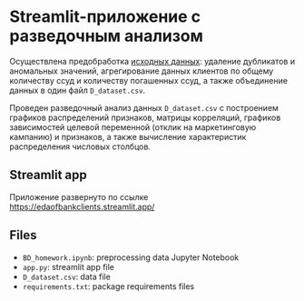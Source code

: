 # Streamlit-приложение с разведочным анализом 

Осуществлена предобработка [исходных данных](https://github.com/aiedu-courses/stepik_linear_models/tree/main/datasets): удаление дубликатов и аномальных значений, агрегирование данных клиентов по общему количеству ссуд и количеству погашенных ссуд, а также объединение данных в один файл `D_dataset.csv`.

Проведен разведочный анализ данных `D_dataset.csv` с построением графиков распределений признаков, 
матрицы корреляций, графиков зависимостей целевой переменной (отклик на маркетинговую кампанию) и признаков, 
а также вычисление характеристик распределения числовых столбцов.

## Streamlit app

Приложение развернуто по ссылке https://edaofbankclients.streamlit.app/

## Files
- `BD_homework.ipynb`: preprocessing data Jupyter Notebook
- `app.py`: streamlit app file
- `D_dataset.csv`: data file
- `requirements.txt`: package requirements files

